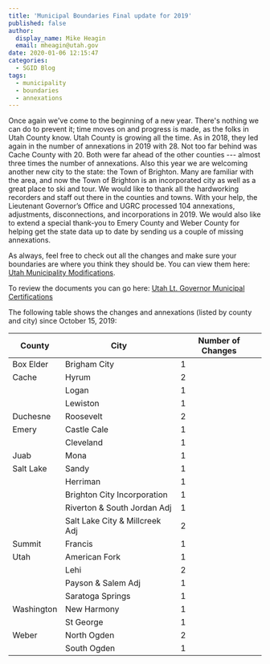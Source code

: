 ```yaml
---
title: 'Municipal Boundaries Final update for 2019'
published: false
author:
  display_name: Mike Heagin
  email: mheagin@utah.gov
date: 2020-01-06 12:15:47
categories:
  - SGID Blog
tags:
  - municipality
  - boundaries
  - annexations
---
```


Once again we've come to the beginning of a new year. There's nothing we can do to prevent it; time moves on and progress is made, as the folks in Utah County know. Utah County is growing all the time. As in 2018, they led again in the number of annexations in 2019 with 28. Not too far behind was Cache County with 20. Both were far ahead of the other counties --- almost three times the number of annexations. Also this year we are welcoming another new city to the state: the Town of Brighton. Many are familiar with the area, and now the Town of Brighton is an incorporated city as well as a great place to ski and tour. We would like to thank all the hardworking recorders and staff out there in the counties and towns. With your help, the Lieutenant Governor’s Office and UGRC processed 104 annexations, adjustments, disconnections, and incorporations in 2019. We would also like to extend a special thank-you to Emery County and Weber County for helping get the state data up to date by sending us a couple of missing annexations.

As always, feel free to check out all the changes and make sure your boundaries are where you think they should be. You can view them here: [Utah Municipality Modifications](https://www.arcgis.com/home/webmap/viewer.html?webmap=c5ab7e0fcd514f1a9db6b8dad55bba63).

To review the documents you can go here: [Utah Lt. Governor Municipal Certifications](https://municert.utah.gov/)

The following table shows the changes and annexations (listed by county and city) since October 15, 2019:

| County     | City                           | Number of Changes |
| ---------- | ------------------------------ | ----------------- |
| Box Elder  | Brigham City                   | 1                 |
| Cache      | Hyrum                          | 2                 |
|            | Logan                          | 1                 |
|            | Lewiston                       | 1                 |
| Duchesne   | Roosevelt                      | 2                 |
| Emery      | Castle Cale                    | 1                 |
|            | Cleveland                      | 1                 |
| Juab       | Mona                           | 1                 |
| Salt Lake  | Sandy                          | 1                 |
|            | Herriman                       | 1                 |
|            | Brighton City Incorporation    | 1                 |
|            | Riverton & South Jordan Adj    | 1                 |
|            | Salt Lake City & Millcreek Adj | 2                 |
| Summit     | Francis                        | 1                 |
| Utah       | American Fork                  | 1                 |
|            | Lehi                           | 2                 |
|            | Payson & Salem Adj             | 1                 |
|            | Saratoga Springs               | 1                 |
| Washington | New Harmony                    | 1                 |
|            | St George                      | 1                 |
| Weber      | North Ogden                    | 2                 |
|            | South Ogden                    | 1                 |
